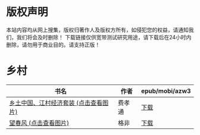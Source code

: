 # 版权声明

本站内容均从网上搜集，版权归著作人及版权方所有，如侵犯您的权益，请通知我们，我们将会及时删除！ 下载链接仅供宽带测试研究用途，请下载后在24小时内删除，请勿用于商业目的。请支持正版！

# 乡村

| 书名 | 作者 | epub/mobi/azw3 |
| --- | --- | --- |
| [乡土中国、江村经济套装 (点击查看图片)](https://www.dushupai.com/attachment/2024/06/04/efd7379bb77bf156.jpg) | 费孝通 | [下载](https://url89.ctfile.com/f/31084289-1357023865-d85b53?p=8866) |
| [望春风 (点击查看图片)](https://www.dushupai.com/attachment/2024/06/01/afd19c1e7b4ab193.jpg) | 格非 | [下载](https://url89.ctfile.com/f/31084289-1357008655-3a2be5?p=8866) |
